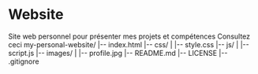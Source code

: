 # Website
Site web personnel pour présenter mes projets et compétences
Consultez ceci
my-personal-website/
|-- index.html
|-- css/
|   |-- style.css
|-- js/
|   |-- script.js
|-- images/
|   |-- profile.jpg
|-- README.md
|-- LICENSE 
|-- .gitignore
